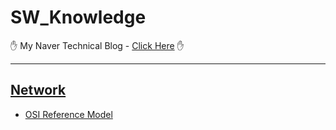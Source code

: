 # SW_Knowledge

&#9995; My Naver Technical Blog - [Click Here][bloglink] &#9995;


<hr>

## [Network][Network-header]

- [OSI Reference Model][Network-1]




[bloglink]: https://blog.naver.com/aservmz "Go My Blog"
[Network-header]: https://blog.naver.com/aservmz/222273195172 "Network Header"
[Network-1]: https://blog.naver.com/aservmz/222273195172 "OSI Reference Model"
